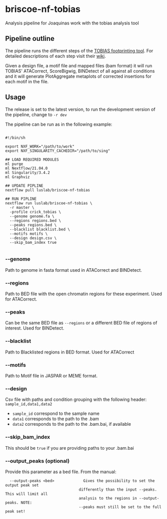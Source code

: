 # briscoe-nf-tobias
Analysis pipeline for Joaquinas work with the tobias analysis tool

## Pipeline outline

The pipeline runs the different steps of the [TOBIAS footprinting tool](https://github.com/loosolab/TOBIAS). For detailed descriptions of each step visit their [wiki](https://github.com/loosolab/TOBIAS/wiki).

Given a design file, a motif file and mapped files (bam format) it will run TOBIAS' ATACorrect, ScoreBigwig, BINDetect of all against all conditions and it will generate PlotAggregate metaplots of corrected insertions for each motif in the file.


## Usage

The release is set to the latest version, to run the development version of the pipeline, change to `-r dev`

The pipeline can be run as in the following example:

```

#!/bin/sh

export NXF_WORK="/path/to/work"
export NXF_SINGULARITY_CACHEDIR="/path/to/sing"

## LOAD REQUIRED MODULES
ml purge
ml Nextflow/21.04.0
ml Singularity/3.4.2
ml Graphviz

## UPDATE PIPLINE
nextflow pull luslab/briscoe-nf-tobias

## RUN PIPLINE
nextflow run luslab/briscoe-nf-tobias \
  -r master \
  -profile crick_tobias \
  --genome genome.fa \
  --regions regions.bed \
  --peaks regions.bed \
  --blacklist blacklist.bed \
  --motifs motifs \
  --design design.csv \
  --skip_bam_index true
  
  ```

### --genome
Path to genome in fasta format used in ATACorrect and BINDetect.

### --regions
Path to BED file with the open chromatin regions for these experiment. Used for ATACorrect.

### --peaks 
Can be the same BED file as `--regions` or a different BED file of regions of interest. Used for BINDetect.

### --blacklist
Path to Blacklisted regions in BED format. Used for ATACorrect

### --motifs
Path to Motif file in JASPAR or MEME format.

### --design
Csv file with paths and condition grouping with the following header:
`sample_id,data1,data2` 

 - `sample_id` correspond to the sample name
 - `data1` corresponds to the path to the .bam
 - `data2` corresponds to the path to the .bam.bai, if available

### --skip_bam_index
This should be `true` if you are providing paths to your .bam.bai

### --output_peaks <BED> (optional)
Provide this parameter as a bed file. From the manual:
  ```
    --output-peaks <bed>             Gives the possibility to set the output peak set
                                   differently than the input --peaks. This will limit all
                                   analysis to the regions in --output-peaks. NOTE:
                                   --peaks must still be set to the full peak set!
  ```
